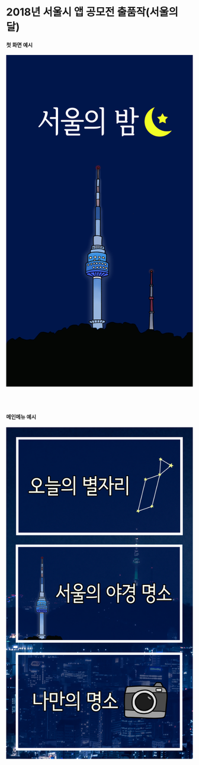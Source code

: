 # 2018년 서울시 앱 공모전 출품작(서울의 달)

#### 첫 화면 예시
![title00](https://raw.githubusercontent.com/ros008/Seoul-Bammm/master/title00.png)

<br>
<br>

#### 메인메뉴 예시
![mainMenuEx](https://raw.githubusercontent.com/ros008/Seoul-Bammm/master/mainMenuEx.png)

